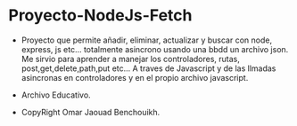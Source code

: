 # Proyecto-NodeJs-Fetch

-  Proyecto que permite añadir, eliminar, actualizar y buscar con node, express, js etc... totalmente asincrono usando una bbdd un archivo json. Me sirvio para            aprender a manejar los controladores, rutas, post,get,delete,path,put etc... A traves de Javascript y de las llmadas asincronas en controladores y en el propio         archivo javascript.

- Archivo Educativo.
- CopyRight Omar Jaouad Benchouikh.
